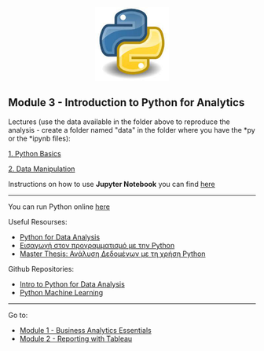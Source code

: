 
<p align="center">

<img src="https://github.com/karajimys/BusinessAnalytics/blob/main/images/python_icon.jpg" width="150" height="150">

</p>


## Module 3 - Introduction to Python for Analytics

Lectures (use the data available in the folder above to reproduce the analysis - create a folder named "data" in the folder where you have the *py or the *ipynb files):

[1. Python Basics](https://github.com/karajimys/BusinessAnalytics/tree/main/Module%203%20-%20Introduction%20to%20Python%20for%20Analytics/1.%20Python%20Basics)

[2. Data Manipulation](https://github.com/karajimys/BusinessAnalytics/tree/main/Module%203%20-%20Introduction%20to%20Python%20for%20Analytics/2.%20Data%20Manipulation)

Instructions on how to use **Jupyter Notebook** you can find [here](https://github.com/karajimys/BusinessAnalytics/blob/main/Module%203%20-%20Introduction%20to%20Python%20for%20Analytics/%CE%92%CE%B1%CF%83%CE%B9%CE%BA%CE%AD%CF%82%20%CE%9B%CE%B5%CE%B9%CF%84%CE%BF%CF%85%CF%81%CE%B3%CE%AF%CE%B5%CF%82%20Jupyter%20Notebook.pdf)


------------------------------------------------------------------------------------------------------------------------
You can run Python online [here](https://trinket.io/embed/python3/a5bd54189b)

Useful Resourses:
- [Python for Data Analysis](https://wesmckinney.com/book/)
- [Εισαγωγή στον προγραμματισμό με την Python](http://aggelid.mysch.gr/pythonbook/)
- [Master Thesis: Ανάλυση Δεδομένων με τη χρήση Python](https://ir.lib.uth.gr/xmlui/bitstream/handle/11615/49068/17857.pdf?sequence=1&isAllowed=y)

Github Repositories:
- [Intro to Python for Data Analysis](https://github.com/tomsharp/intro-to-python-for-data-analysis)
- [Python Machine Learning](https://github.com/rasbt/python-machine-learning-book-3rd-edition)

------------------------------------------------------------------------------------------------------------------------
Go to:
- [Module 1 - Business Analytics Essentials](https://github.com/karajimys/BusinessAnalytics/tree/main/Module%201%20-%20Business%20Analytics%20Essentials)
- [Module 2 - Reporting with Tableau](https://github.com/karajimys/BusinessAnalytics/tree/main/Module%202%20-%20Reporting%20with%20Tableau)

